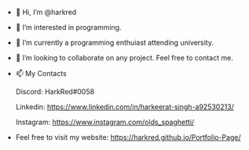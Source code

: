 - 👋 Hi, I’m @harkred
- 👀 I’m interested in programming.
- 🌱 I’m currently a programming enthuiast attending university.
- 💞️ I’m looking to collaborate on any project. Feel free to contact me.
- 📫 My Contacts
  
  Discord: HarkRed#0058
  
  Linkedin: https://www.linkedin.com/in/harkeerat-singh-a92530213/
  
  Instagram: https://www.instagram.com/olds_spaghetti/
  
- Feel free to visit my website: https://harkred.github.io/Portfolio-Page/
